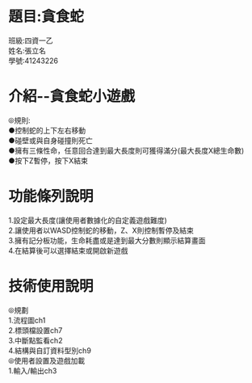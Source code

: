 # 題目:貪食蛇  
班級:四資一乙  
姓名:張立名  
學號:41243226   
# 介紹--貪食蛇小遊戲    
⦾規則:  
●控制蛇的上下左右移動  
●碰壁或與自身碰撞則死亡  
●擁有三條性命，任意回合達到最大長度則可獲得滿分(最大長度X總生命數)  
●按下Z暫停，按下X結束  
#  功能條列說明  
1.設定最大長度(讓使用者數據化的自定義遊戲難度)  
2.讓使用者以WASD控制蛇的移動，Z、X則控制暫停及結束  
3.擁有記分板功能，生命耗盡或是達到最大分數則顯示結算畫面  
4.在結算後可以選擇結束或開啟新遊戲  
#  技術使用說明
⦾規劃  
1.流程圖ch1   
2.標頭檔設置ch7  
3.中斷點監看ch2  
4.結構與自訂資料型別ch9  
⦾使用者設置及遊戲加載  
1.輸入/輸出ch3  
